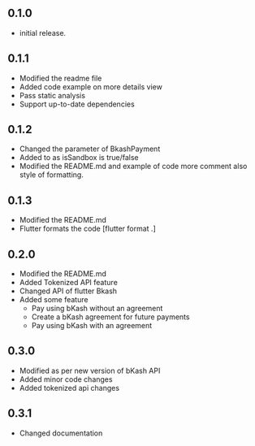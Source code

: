 ## 0.1.0
* initial release.

## 0.1.1
* Modified the readme file
* Added code example on more details view
* Pass static analysis
* Support up-to-date dependencies

## 0.1.2
* Changed the parameter of BkashPayment
* Added to as isSandbox is true/false
* Modified the README.md and example of code more comment also style of formatting. 

## 0.1.3
* Modified the README.md
* Flutter formats the code [flutter format .]

## 0.2.0
* Modified the README.md
* Added Tokenized API feature
* Changed API of flutter Bkash
* Added some feature
  * Pay using bKash without an agreement
  * Create a bKash agreement for future payments
  * Pay using bKash with an agreement

## 0.3.0
* Modified as per new version of bKash API
* Added minor code changes
* Added tokenized api changes

## 0.3.1
* Changed documentation
